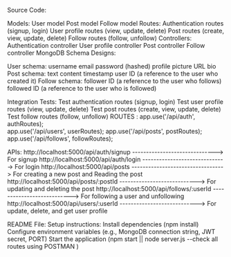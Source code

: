 Source Code:

Models:
		User model
		Post model
		Follow model
Routes:
		Authentication routes (signup, login)
		User profile routes (view, update, delete)
		Post routes (create, view, update, delete)
		Follow routes (follow, unfollow)
Controllers:
		Authentication controller
		User profile controller
		Post controller
		Follow controller
MongoDB Schema Designs:

User schema:
		username
		email
		password (hashed)
		profile picture URL
		bio
Post schema:
		text content
		timestamp
		user ID (a reference to the user who created it)
Follow schema:
		follower ID (a reference to the user who follows)
		followed ID (a reference to the user who is followed)

Integration Tests:
		Test authentication routes (signup, login)
		Test user profile routes (view, update, delete)
		Test post routes (create, view, update, delete)
		Test follow routes (follow, unfollow)
ROUTES :
				app.use('/api/auth', authRoutes);                        
				app.use('/api/users', userRoutes);
				app.use('/api/posts', postRoutes);
				app.use('/api/follows', followRoutes);

APIs:
 http://localhost:5000/api/auth/signup  ------------------------------>  For signup 
 http://localhost:5000/api/auth/login   ------------------------------>  For login
 http://localhost:5000/api/posts     --------------------------------->  For creating a new post and Reading the post
 http://localhost:5000/api/posts/:postId  ---------------------------->  For updating and deleting the post
 http://localhost:5000/api/follows/:userId --------------------------->  For following a user and unfollowing
 http://localhost:5000/api/users/:userId  ---------------------------->  For update, delete, and get user profile


README File:
Setup instructions:
Install dependencies (npm install)
Configure environment variables (e.g., MongoDB connection string, JWT secret, PORT)
Start the application (npm start || node server.js --check all routes using POSTMAN	)
